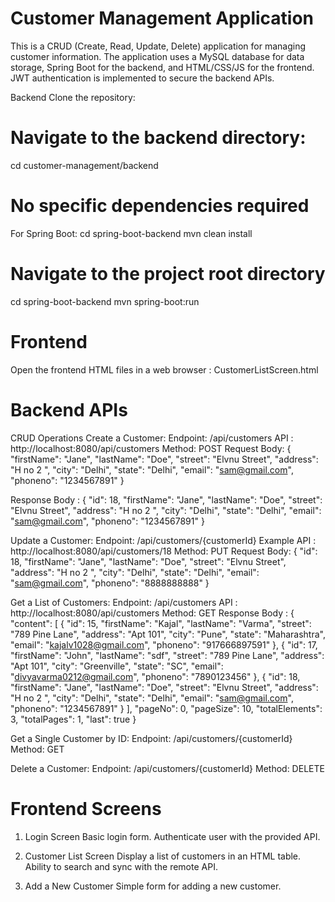 # Customer Management Application
This is a CRUD (Create, Read, Update, Delete) application for managing customer information. The application uses a MySQL database for data storage, Spring Boot for the backend, and HTML/CSS/JS for the frontend. JWT authentication is implemented to secure the backend APIs.

Backend
Clone the repository:
# Navigate to the backend directory:
cd customer-management/backend

# No specific dependencies required
For Spring Boot:
cd spring-boot-backend
mvn clean install

# Navigate to the project root directory
cd spring-boot-backend
mvn spring-boot:run

# Frontend
Open the frontend HTML files in a web browser : CustomerListScreen.html

# Backend APIs
CRUD Operations
Create a Customer:
Endpoint: /api/customers
API : http://localhost:8080/api/customers
Method: POST
Request Body: {
"firstName": "Jane",
"lastName": "Doe",
"street": "Elvnu Street",
"address": "H no 2 ",
"city": "Delhi",
"state": "Delhi",
"email": "sam@gmail.com",
"phoneno": "1234567891"
}

Response Body : 
{
    "id": 18,
    "firstName": "Jane",
    "lastName": "Doe",
    "street": "Elvnu Street",
    "address": "H no 2 ",
    "city": "Delhi",
    "state": "Delhi",
    "email": "sam@gmail.com",
    "phoneno": "1234567891"
}

Update a Customer:
Endpoint: /api/customers/{customerId}
Example API : http://localhost:8080/api/customers/18
Method: PUT
Request Body: 
{
    "id": 18,
    "firstName": "Jane",
    "lastName": "Doe",
    "street": "Elvnu Street",
    "address": "H no 2 ",
    "city": "Delhi",
    "state": "Delhi",
    "email": "sam@gmail.com",
    "phoneno": "8888888888"
}


Get a List of Customers:
Endpoint: /api/customers
API : http://localhost:8080/api/customers
Method: GET
Response Body : 
{
    "content": [
        {
            "id": 15,
            "firstName": "Kajal",
            "lastName": "Varma",
            "street": "789 Pine Lane",
            "address": "Apt 101",
            "city": "Pune",
            "state": "Maharashtra",
            "email": "kajalv1028@gmail.com",
            "phoneno": "917666897591"
        },
        {
            "id": 17,
            "firstName": "John",
            "lastName": "sdf",
            "street": "789 Pine Lane",
            "address": "Apt 101",
            "city": "Greenville",
            "state": "SC",
            "email": "divyavarma0212@gmail.com",
            "phoneno": "7890123456"
        },
        {
            "id": 18,
            "firstName": "Jane",
            "lastName": "Doe",
            "street": "Elvnu Street",
            "address": "H no 2 ",
            "city": "Delhi",
            "state": "Delhi",
            "email": "sam@gmail.com",
            "phoneno": "1234567891"
        }
    ],
    "pageNo": 0,
    "pageSize": 10,
    "totalElements": 3,
    "totalPages": 1,
    "last": true
}

Get a Single Customer by ID:
Endpoint: /api/customers/{customerId}
Method: GET

Delete a Customer:
Endpoint: /api/customers/{customerId}
Method: DELETE


# Frontend Screens
1. Login Screen
Basic login form.
Authenticate user with the provided API.

2. Customer List Screen
Display a list of customers in an HTML table.
Ability to search and sync with the remote API.

3. Add a New Customer
Simple form for adding a new customer.
